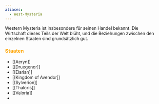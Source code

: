 ```yaml
---
aliases:
  - West-Mysteria
---
```

Western Mysteria ist insbesondere für seinen Handel bekannt. Die Wirtschaft dieses Teils der Welt blüht, und die Beziehungen zwischen den einzelnen Staaten sind grundsätzlich gut.
### <font color = "orange">Staaten</font>
- [[Aeryn]]
- [[Druegenor]]
- [[Elarian]]
- [[Kingdom of Avendor]]
- [[Sylverion]]
- [[Thaloris]]
- [[Valoria]]
- 